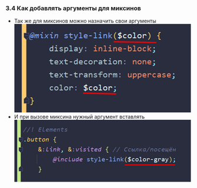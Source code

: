 ### **3.4 Как добавлять аргументы для миксинов**

- Так же для миксинов можно назначить свои аргументы
![](_png/Pasted%20image%2020220908090039.png)
- И при вызове миксина нужный аргумент вставлять
![](_png/Pasted%20image%2020220908090043.png)